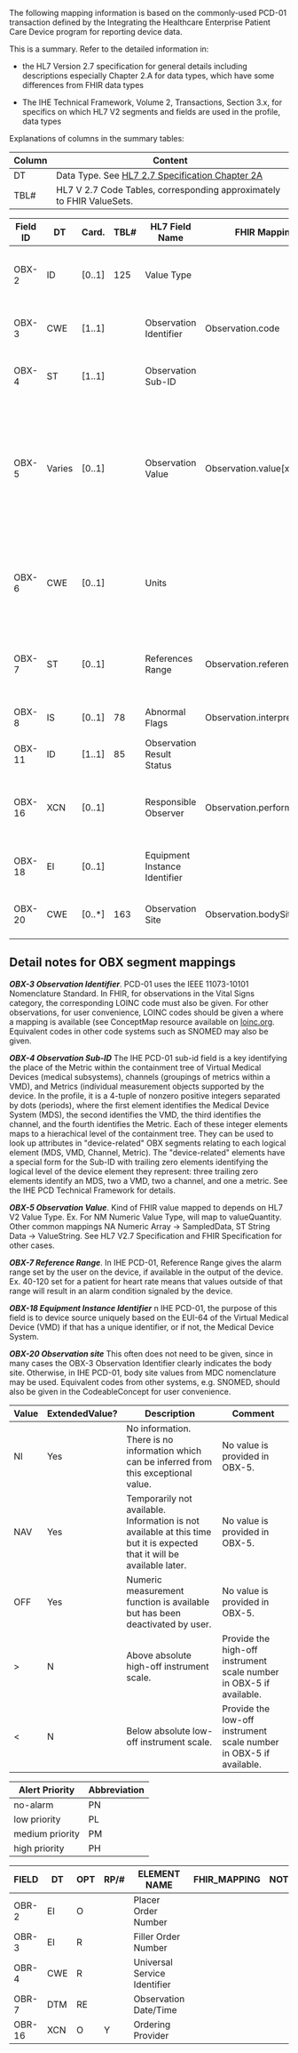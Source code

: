 The following mapping information is based on the commonly-used PCD-01 transaction 
defined by the Integrating the Healthcare Enterprise Patient Care Device program
for reporting device data. 

This is a summary. Refer to the detailed information in:

- the HL7 Version 2.7 specification for general details including descriptions
especially Chapter 2.A for data types, which have some differences from FHIR data types

- The IHE Technical Framework, Volume 2, Transactions, Section 3.x, for specifics on which
HL7 V2 segments and fields are used in the profile, data types 

Explanations of columns in the summary tables:

| Column | Content |
| --- | --- |
| DT | Data Type. See [HL7 2.7 Specification Chapter 2A](http://www.hl7.eu/HL7v2x/v27/std27/ch02a.html#Heading2) |
| TBL# | HL7 V 2.7 Code Tables, corresponding approximately to FHIR ValueSets.

|Field ID|DT|Card.|TBL#|HL7 Field Name|FHIR Mapping|NOTES|
| --- | --- | --- | --- | --- | --- | --- |
|OBX-2|ID|[0..1]|125|Value Type||Identifies the kind of data in OBX-5 Observation Value. Ex. NM Numeric, NA Numeric Array|
|OBX-3|CWE|[1..1]||Observation Identifier|Observation.code|Identifers the observation according to a coding system.|
|OBX-4|ST|[1..1]||Observation Sub-ID||See Interpretation of OBX-4 Observation Sub-ID in IHE PCD-01|
|OBX-5|Varies|[0..1]||Observation Value|Observation.value[x]|Kind of FHIR value mapped to depends on HL7 V2 Value Type. Ex. For NM Numeric Value Type, will map to valueQuantity. Other common mappings NA Numeric Array -> SampledData, ST String Data -> ValueString|
|OBX-6|CWE|[0..1]||Units||Where Units are applicable to Observation Value, it will map within the FHIR Observation.value[x]. Ex. valueQuantity.unit|
|OBX-7|ST|[0..1]||References Range|Observation.referenceRange|Range of values inside of which the measurement is considered normal for the condition of the patient.|
|OBX-8|IS|[0..1]|78|Abnormal Flags|Observation.interpretation|See note below on OBX-8 Abnormal Flags in PCD-01`|
|OBX-11|ID|[1..1]|85|Observation Result Status||See table Observation result status|
|OBX-16|XCN|[0..1]||Responsible Observer|Observation.performer|Some devices support entry of observer information. If available, this information should be provided.|
|OBX-18|EI|[0..1]||Equipment Instance Identifier||A unique identifier of the particular piece of equipment used in the observation.|
|OBX-20|CWE|[0..*]|163|Observation Site|Observation.bodySite|Site on the body where the observation was made.|

## Detail notes for OBX segment mappings 

***OBX-3 Observation Identifier***. PCD-01 uses the IEEE 11073-10101 Nomenclature Standard. In FHIR, for observations 
in the Vital Signs category, the corresponding LOINC code must also be given. 
For other observations, for user convenience, LOINC codes should be given a where 
a mapping is available (see ConceptMap resource available on [loinc.org](https://loinc.org/collaboration/ieee/). 
Equivalent codes in other code systems such as SNOMED may also be given.

***OBX-4 Observation Sub-ID***
The IHE PCD-01 sub-id field is a key identifying the place of the Metric within the containment tree of Virtual Medical Devices (medical subsystems), channels (groupings of metrics 
within a VMD), and Metrics (individual measurement objects supported by the device. In
the profile, it is a 4-tuple of nonzero positive integers separated by dots (periods), 
where the first element identifies the Medical Device System (MDS), the second identifies 
the VMD, the third identifies the channel, and the fourth identifies the Metric.
Each of these integer elements maps to a hierachical level of the containment tree.
They can be used to look up attributes in "device-related" OBX segments relating to
each logical element (MDS, VMD, Channel, Metric). The "device-related" elements have
a special form for the Sub-ID with trailing zero elements identifying the logical level
of the device element they represent: three trailing zero elements identify an MDS, two 
a VMD, two a channel, and one a metric. See the IHE PCD Technical Framework for details.

***OBX-5 Observation Value***. Kind of FHIR value mapped to depends on HL7 V2 Value Type. 
Ex. For NM Numeric Value Type, will map to valueQuantity. 
Other common mappings NA Numeric Array -> SampledData, ST String Data -> ValueString.
See HL7 V2.7 Specification and FHIR Specification for other cases.

***OBX-7 Reference Range***. 
In IHE PCD-01, Reference Range gives the alarm range set by the user on the device, 
if available in the output of the device. 
Ex. 40-120 set for a patient for heart rate means that values outside of that range will result in an alarm condition signaled by the device.

***OBX-18 Equipment Instance Identifier***
n IHE PCD-01, the purpose of this field is to device source uniquely based on the EUI-64 of the Virtual Medical Device (VMD) if that has a unique identifier, or if not, the Medical Device System.

***OBX-20 Observation site***
This often does not need to be given, since in many cases the OBX-3 Observation Identifier clearly indicates the body site. Otherwise, in IHE PCD-01, body site values from MDC nomenclature may be used. Equivalent codes from other systems, e.g. SNOMED, should also be given in the CodeableConcept for user convenience.


|Value|ExtendedValue?|Description|Comment|
| --- | --- | --- | --- |
|NI|Yes|No information. There is no information which can be inferred from this exceptional value.|No value is provided in OBX-5.|
|NAV|Yes|Temporarily not available. Information is not available at this time but it is expected that it will be available later.|No value is provided in OBX-5.|
|OFF|Yes|Numeric measurement function is available but has been deactivated by user.|No value is provided in OBX-5.|
|>|N|Above absolute high-off instrument scale.|Provide the high-off instrument scale number in OBX-5 if available.|
|<|N|Below absolute low-off instrument scale.|Provide the low-off instrument scale number in OBX-5 if available.|

|Alert Priority|Abbreviation|
| --- | --- |
|no-alarm|PN|
|low priority|PL|
|medium priority|PM|
|high priority|PH|

|FIELD|DT|OPT|RP/#|ELEMENT NAME|FHIR_MAPPING|NOTES|
| --- | --- | --- | --- | --- | --- | --- |
|OBR-2|EI|O||Placer Order Number|
|OBR-3|EI|R||Filler Order Number|
|OBR-4|CWE|R||Universal Service Identifier|
|OBR-7|DTM|RE||Observation Date/Time|
|OBR-16|XCN|O|Y|Ordering Provider|


